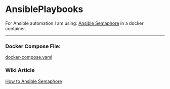 # AnsiblePlaybooks

For Ansible automation I am using: [Ansible Semaphore](https://www.ansible-semaphore.com/) in a docker container.

---

### Docker Compose File:
[docker-compose.yaml](https://github.com/miovo/AnsiblePlaybooks/blob/main/docker-compose.yaml)

### Wiki Article
[How to Ansible Semaphore](https://link.miovo.me/AnsibleSemaphoreWiki)
